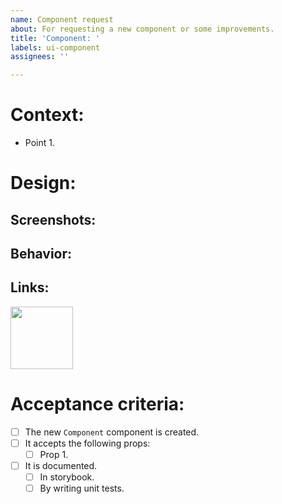 ```yaml
---
name: Component request
about: For requesting a new component or some improvements.
title: 'Component: '
labels: ui-component
assignees: ''

---
```


# Context:

- Point 1.

# Design:

## Screenshots:

## Behavior:

## Links:

[<img src="https://www.bynder.com/images/meta/meta-figma.jpg" width="100">](LINK)

# Acceptance criteria:

- [ ] The new `Component` component is created.
- [ ] It accepts the following props:
  - [ ] Prop 1.
- [ ] It is documented.
  - [ ] In storybook.
  - [ ] By writing unit tests.
